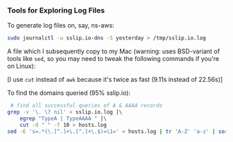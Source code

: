 ### Tools for Exploring Log Files

To generate log files on, say, ns-aws:

```zsh
sudo journalctl -u sslip.io-dns -S yesterday > /tmp/sslip.io.log
```

A file which I subsequently copy to my Mac (warning: uses BSD-variant of tools
like `sed`, so you may need to tweak the following commands if you're on Linux):

[I use `cut` instead of `awk` because it's twice as fast (9.11s instead of 22.56s)]

To find the domains queried (95% sslip.io):

```zsh
 # find all successful queries of A & AAAA records
grep -v '\. \? nil' < sslip.io.log |\
    egrep "TypeA | TypeAAAA " |\
    cut -d " " -f 10 > hosts.log
sed -E 's=.*(\.[^.]+\.[^.]+\.$)=\1=' < hosts.log | tr 'A-Z' 'a-z' | sort | uniq -c | sort -n
```
